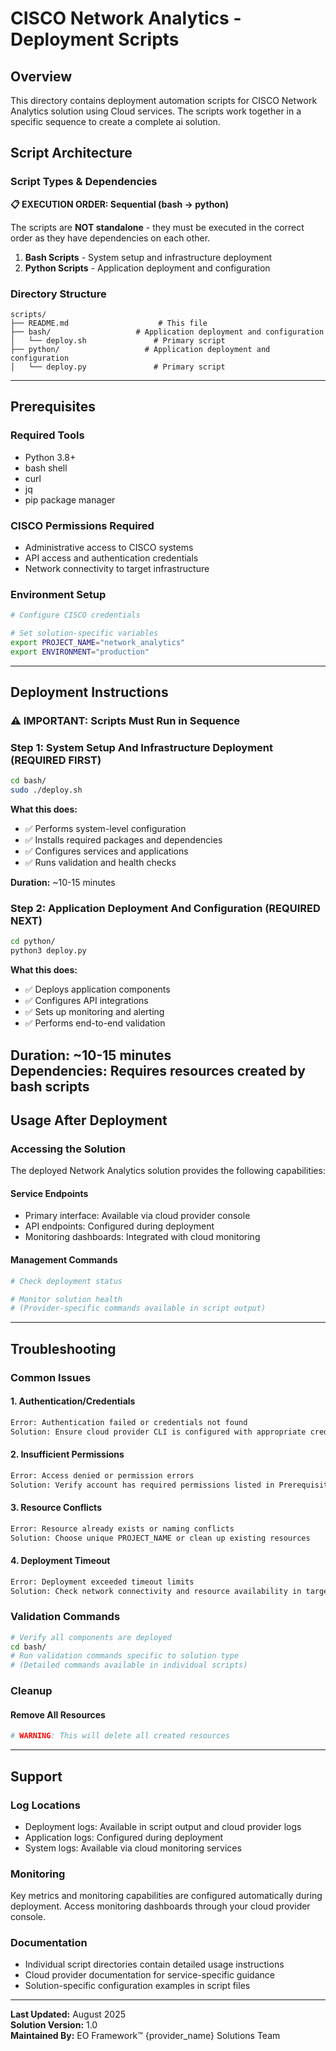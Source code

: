 # CISCO Network Analytics - Deployment Scripts

## Overview

This directory contains deployment automation scripts for CISCO Network Analytics solution using Cloud services. The scripts work together in a specific sequence to create a complete ai solution.

## Script Architecture

### Script Types & Dependencies

**📋 EXECUTION ORDER: Sequential (bash → python)**

The scripts are **NOT standalone** - they must be executed in the correct order as they have dependencies on each other.

1. **Bash Scripts** - System setup and infrastructure deployment
2. **Python Scripts** - Application deployment and configuration

### Directory Structure

```
scripts/
├── README.md                    # This file
├── bash/                   # Application deployment and configuration
│   └── deploy.sh               # Primary script
├── python/                   # Application deployment and configuration
│   └── deploy.py               # Primary script
```

---

## Prerequisites

### Required Tools
- Python 3.8+
- bash shell
- curl
- jq
- pip package manager

### CISCO Permissions Required
- Administrative access to CISCO systems
- API access and authentication credentials
- Network connectivity to target infrastructure

### Environment Setup
```bash
# Configure CISCO credentials

# Set solution-specific variables
export PROJECT_NAME="network_analytics"
export ENVIRONMENT="production"
```

---

## Deployment Instructions

### ⚠️ IMPORTANT: Scripts Must Run in Sequence

### Step 1: System Setup And Infrastructure Deployment (REQUIRED FIRST)

```bash
cd bash/
sudo ./deploy.sh
```

**What this does:**
- ✅ Performs system-level configuration
- ✅ Installs required packages and dependencies
- ✅ Configures services and applications
- ✅ Runs validation and health checks

**Duration:** ~10-15 minutes
### Step 2: Application Deployment And Configuration (REQUIRED NEXT)

```bash
cd python/
python3 deploy.py
```

**What this does:**
- ✅ Deploys application components
- ✅ Configures API integrations
- ✅ Sets up monitoring and alerting
- ✅ Performs end-to-end validation

**Duration:** ~10-15 minutes  
**Dependencies:** Requires resources created by bash scripts
---

## Usage After Deployment

### Accessing the Solution

The deployed Network Analytics solution provides the following capabilities:

#### Service Endpoints
- Primary interface: Available via cloud provider console
- API endpoints: Configured during deployment
- Monitoring dashboards: Integrated with cloud monitoring

#### Management Commands
```bash
# Check deployment status

# Monitor solution health
# (Provider-specific commands available in script output)
```

---

## Troubleshooting

### Common Issues

#### 1. Authentication/Credentials
```bash
Error: Authentication failed or credentials not found
Solution: Ensure cloud provider CLI is configured with appropriate credentials
```

#### 2. Insufficient Permissions  
```bash
Error: Access denied or permission errors
Solution: Verify account has required permissions listed in Prerequisites
```

#### 3. Resource Conflicts
```bash
Error: Resource already exists or naming conflicts
Solution: Choose unique PROJECT_NAME or clean up existing resources
```

#### 4. Deployment Timeout
```bash
Error: Deployment exceeded timeout limits
Solution: Check network connectivity and resource availability in target region
```

### Validation Commands

```bash
# Verify all components are deployed
cd bash/
# Run validation commands specific to solution type
# (Detailed commands available in individual scripts)
```

### Cleanup

#### Remove All Resources
```bash
# WARNING: This will delete all created resources
```

---

## Support

### Log Locations
- Deployment logs: Available in script output and cloud provider logs
- Application logs: Configured during deployment
- System logs: Available via cloud monitoring services

### Monitoring
Key metrics and monitoring capabilities are configured automatically during deployment. Access monitoring dashboards through your cloud provider console.

### Documentation
- Individual script directories contain detailed usage instructions
- Cloud provider documentation for service-specific guidance
- Solution-specific configuration examples in script files

---

**Last Updated:** August 2025  
**Solution Version:** 1.0  
**Maintained By:** EO Framework™ {provider_name} Solutions Team